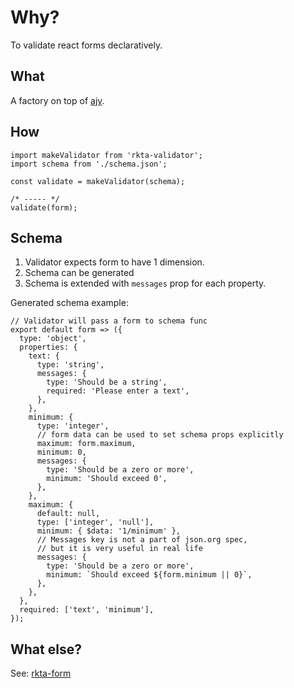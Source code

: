 # Why?
To validate react forms declaratively.

## What
A factory on top of [ajv](https://github.com/epoberezkin/ajv#readme).

## How
```
import makeValidator from 'rkta-validator';
import schema from './schema.json';

const validate = makeValidator(schema);

/* ----- */
validate(form);
```

## Schema
1. Validator expects form to have 1 dimension.
2. Schema can be generated
3. Schema is extended with `messages` prop for each property.

Generated schema example:
```
// Validator will pass a form to schema func
export default form => ({
  type: 'object',
  properties: {
    text: {
      type: 'string',
      messages: {
        type: 'Should be a string',
        required: 'Please enter a text',
      },
    },
    minimum: {
      type: 'integer',
      // form data can be used to set schema props explicitly
      maximum: form.maximum,
      minimum: 0,
      messages: {
        type: 'Should be a zero or more',
        minimum: 'Should exceed 0',
      },
    },
    maximum: {
      default: null,
      type: ['integer', 'null'],
      minimum: { $data: '1/minimum' },
      // Messages key is not a part of json.org spec,
      // but it is very useful in real life
      messages: {
        type: 'Should be a zero or more',
        minimum: `Should exceed ${form.minimum || 0}`,
      },
    },
  },
  required: ['text', 'minimum'],
});
```

## What else?
See: [rkta-form](https://github.com/r-k-t-a/rkta-form.git)
